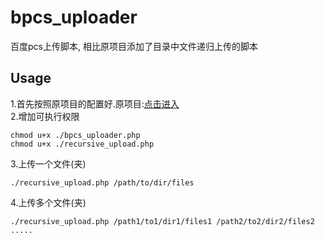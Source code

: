 bpcs_uploader
=============

百度pcs上传脚本, 相比原项目添加了目录中文件递归上传的脚本<br>
## Usage 
1.首先按照原项目的配置好.原项目:<a href="https://github.com/oott123/bpcs_uploader">点击进入</a><br>
2.增加可执行权限
```shell
chmod u+x ./bpcs_uploader.php
chmod u+x ./recursive_upload.php
```
3.上传一个文件(夹)
```shell
./recursive_upload.php /path/to/dir/files
```
4.上传多个文件(夹)
```shell
./recursive_upload.php /path1/to1/dir1/files1 /path2/to2/dir2/files2 .....
```